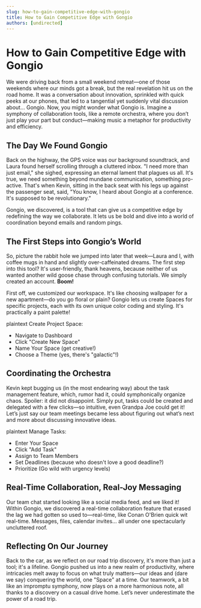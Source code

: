 ```yaml
---
slug: how-to-gain-competitive-edge-with-gongio
title: How to Gain Competitive Edge with Gongio
authors: [undirected]
---
```


# How to Gain Competitive Edge with Gongio

We were driving back from a small weekend retreat—one of those weekends where our minds got a break, but the real revelation hit us on the road home. It was a conversation about innovation, sprinkled with quick peeks at our phones, that led to a tangential yet suddenly vital discussion about... Gongio. Now, you might wonder what Gongio is. Imagine a symphony of collaboration tools, like a remote orchestra, where you don’t just play your part but conduct—making music a metaphor for productivity and efficiency.

## The Day We Found Gongio

Back on the highway, the GPS voice was our background soundtrack, and Laura found herself scrolling through a cluttered inbox. "I need more than just email," she sighed, expressing an eternal lament that plagues us all. It's true, we need something beyond mundane communication, something pro-active. That's when Kevin, sitting in the back seat with his legs up against the passenger seat, said, "You know, I heard about Gongio at a conference. It's supposed to be revolutionary."

Gongio, we discovered, is a tool that can give us a competitive edge by redefining the way we collaborate. It lets us be bold and dive into a world of coordination beyond emails and random pings. 

## The First Steps into Gongio’s World

So, picture the rabbit hole we jumped into later that week—Laura and I, with coffee mugs in hand and slightly over-caffeinated dreams. The first step into this tool? It's user-friendly, thank heavens, because neither of us wanted another wild goose chase through confusing tutorials. We simply created an account. **Boom!**

First off, we customized our workspace. It's like choosing wallpaper for a new apartment—do you go floral or plain? Gongio lets us create Spaces for specific projects, each with its own unique color coding and styling. It's practically a paint palette!

plaintext
Create Project Space:
- Navigate to Dashboard
- Click "Create New Space"
- Name Your Space (get creative!)
- Choose a Theme (yes, there's "galactic"!)


## Coordinating the Orchestra

Kevin kept bugging us (in the most endearing way) about the task management feature, which, rumor had it, could symphonically organize chaos. Spoiler: it did not disappoint. Simply put, tasks could be created and delegated with a few clicks—so intuitive, even Grandpa Joe could get it! Let’s just say our team meetings became less about figuring out what’s next and more about discussing innovative ideas.

plaintext
Manage Tasks:
- Enter Your Space
- Click "Add Task"
- Assign to Team Members
- Set Deadlines (because who doesn't love a good deadline?)
- Prioritize (Go wild with urgency levels)


## Real-Time Collaboration, Real-Joy Messaging

Our team chat started looking like a social media feed, and we liked it! Within Gongio, we discovered a real-time collaboration feature that erased the lag we had gotten so used to—real-time, like Conan O'Brien quick wit real-time. Messages, files, calendar invites... all under one spectacularly uncluttered roof.

## Reflecting On Our Journey

Back to the car, as we reflect on our road trip discovery, it's more than just a tool; it's a lifeline. Gongio pushed us into a new realm of productivity, where intricacies melt away to focus on what truly matters—our ideas and (dare we say) conquering the world, one "Space" at a time. Our teamwork, a bit like an impromptu symphony, now plays on a more harmonious note, all thanks to a discovery on a casual drive home. Let’s never underestimate the power of a road trip.